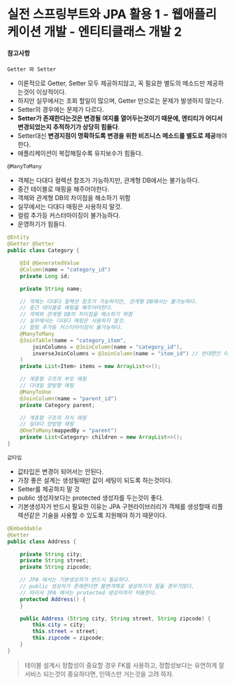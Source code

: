 # 실전 스프링부트와 JPA 활용 1 - 웹애플리케이션 개발 - 엔티티클래스 개발 2

#### 참고사항
`Getter 와 Setter`
- 이론적으로 Getter, Setter 모두 제공하지않고, 꼭 필요한 별도의 메소드만 제공하는것이 이상적이다.
- 하지만 실무에서는 조회 할일이 많으며, Getter 만으로는 문제가 발생하지 않는다.
- Setter의 경우에는 문제가 다르다.
- **Setter가 존재한다는것은 변경될 여지를 열어두는것이기 때문에, 엔티티가 어디서 변경되었는지 추적하기가 상당히 힘들다**.
- Setter대신 **변경지점이 명확하도록 변경을 위한 비즈니스 메소드를 별도로 제공**해야한다.
- 애플리케이션이 복잡해질수록 유지보수가 힘들다.

`@ManyToMany`
- 객체는 다대다 컬렉션 참조가 가능하지만, 관계형 DB에서는 불가능하다.
- 중간 테이블로 매핑을 해주어야한다.
- 객체와 관계형 DB의 차이점을 해소하기 위함
- 실무에서는 다대다 매핑은 사용하지 말것.
- 컬럼 추가등 커스터마이징이 불가능하다.
- 운영하기가 힘들다.
```java
@Entity
@Getter @Setter
public class Category {

    @Id @GeneratedValue
    @Column(name = "category_id")
    private Long id;

    private String name;

    // 객체는 다대다 컬렉션 참조가 가능하지만, 관계형 DB에서는 불가능하다.
    // 중간 테이블로 매핑을 해주어야한다.
    // 객체와 관계형 DB의 차이점을 해소하기 위함
    // 실무에서는 다대다 매핑은 사용하지 말것.
    // 컬럼 추가등 커스터마이징이 불가능하다.
    @ManyToMany
    @JoinTable(name = "category_item",
        joinColumns = @JoinColumn(name = "category_id"),
        inverseJoinColumns = @JoinColumn(name = "item_id") // 반대편인 아이템에 해당하는 FK 컬럼명 설정
    )
    private List<Item> items = new ArrayList<>();

    // 계층형 구조의 부모 매핑
    // 다대일 양방향 매핑
    @ManyToOne
    @JoinColumn(name = "parent_id")
    private Category parent;

    // 계층형 구조의 자식 매핑
    // 일대다 양방향 매핑
    @OneToMany(mappedBy = "parent")
    private List<Category> children = new ArrayList<>();
}
```


`값타입`
- 값타입은 변경이 되어서는 안된다.
- 가장 좋은 설계는 생성될때만 값이 세팅이 되도록 하는것이다.
- Setter를 제공하지 말 것
- public 생성자보다는 protected 생성자를 두는것이 좋다.
- 기본생성자가 반드시 필요한 이유는 JPA 구현라이브러리가 객체를 생성할때 리플렉션같은 기술을 사용할 수 있도록 지원해야 하기 때문이다.
```java
@Embeddable
@Getter
public class Address {

    private String city;
    private String street;
    private String zipcode;

    // JPA 에서는 기본생성자가 반드시 필요하다.
    // public 생성자가 존재한다면 불변객체로 생성하기가 힘들 경우가많다.
    // 따라서 JPA 에서는 protected 생성자까지 허용한다.
    protected Address() {
    }

    public Address (String city, String street, String zipcode) {
        this.city = city;
        this.street = street;
        this.zipcode = zipcode;
    }
}

```

> 테이블 설계시 정합성이 중요할 경우 FK를 사용하고, 정합성보다는 유연하게 잘 서비스 되는것이 중요하다면, 인덱스만 거는것을 고려 하자.
